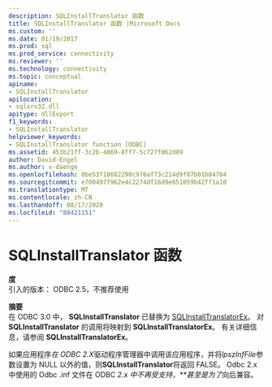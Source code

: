 ```yaml
---
description: SQLInstallTranslator 函数
title: SQLInstallTranslator 函数 |Microsoft Docs
ms.custom: ''
ms.date: 01/19/2017
ms.prod: sql
ms.prod_service: connectivity
ms.reviewer: ''
ms.technology: connectivity
ms.topic: conceptual
apiname:
- SQLInstallTranslator
apilocation:
- sqlsrv32.dll
apitype: dllExport
f1_keywords:
- SQLInstallTranslator
helpviewer_keywords:
- SQLInstallTranslator function [ODBC]
ms.assetid: 453b21ff-3c2b-4069-8ff7-5c727f062d89
author: David-Engel
ms.author: v-daenge
ms.openlocfilehash: 0be53f18682290c976af73c214d9f87b01b84704
ms.sourcegitcommit: e700497f962e4c2274df16d9e651059b42ff1a10
ms.translationtype: MT
ms.contentlocale: zh-CN
ms.lasthandoff: 08/17/2020
ms.locfileid: "88421151"
---
```

# <a name="sqlinstalltranslator-function"></a>SQLInstallTranslator 函数
**度**  
 引入的版本： ODBC 2.5，不推荐使用  
  
 **摘要**  
 在 ODBC 3.0 中， **SQLInstallTranslator** 已替换为 [SQLInstallTranslatorEx](../../../odbc/reference/syntax/sqlinstalltranslatorex-function.md)。 对 **SQLInstallTranslator** 的调用将映射到 **SQLInstallTranslatorEx**。 有关详细信息，请参阅 **SQLInstallTranslatorEx**。  
  
 如果应用程序*在 ODBC 2.X*驱动程序管理器中调用该应用程序，并将*lpszInfFile*参数设置为 NULL 以外的值，则**SQLInstallTranslator**将返回 FALSE。 Odbc 2.x 中使用的 Odbc .inf 文件在 ODBC *2.x 中不再受支持，**甚至是为了*向后兼容。
